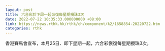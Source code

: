 ```yaml
---
layout: post
title: 六合彩於下周一起恢復每星期攪珠3次
date: 2022-07-22 10:35:33.000000000 +08:00
link: https://news.rthk.hk/rthk/ch/component/k2/1658854-20220722.htm
categories: rthk
---
```


香港賽馬會宣布，本月25日、即下星期一起，六合彩恢復每星期攪珠3次。
